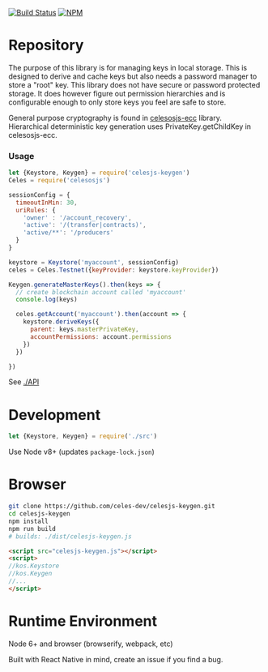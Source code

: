 [![Build Status](https://travis-ci.org/celes-dev/celesjs-keygen.svg?branch=master)](https://travis-ci.org/celes-dev/celesjs-keygen)
[![NPM](https://img.shields.io/npm/v/celesjs-keygen.svg)](https://www.npmjs.org/package/celesjs-keygen)

# Repository

The purpose of this library is for managing keys in local storage.  This is designed to derive and cache keys but also needs a password manager to store a "root" key. This library does not have secure or password protected storage. It does however figure out permission hierarchies and is configurable enough to only store keys you feel are safe to store.

General purpose cryptography is found in [celesosjs-ecc](http://github.com/celes-dev/celesjs-ecc) library.  Hierarchical
deterministic key generation uses PrivateKey.getChildKey in celesosjs-ecc.

### Usage

```javascript
let {Keystore, Keygen} = require('celesjs-keygen')
Celes = require('celesosjs')

sessionConfig = {
  timeoutInMin: 30,
  uriRules: {
    'owner' : '/account_recovery',
    'active': '/(transfer|contracts)',
    'active/**': '/producers'
  }
}

keystore = Keystore('myaccount', sessionConfig)
celes = Celes.Testnet({keyProvider: keystore.keyProvider})

Keygen.generateMasterKeys().then(keys => {
  // create blockchain account called 'myaccount'
  console.log(keys)

  celes.getAccount('myaccount').then(account => {
    keystore.deriveKeys({
      parent: keys.masterPrivateKey,
      accountPermissions: account.permissions
    })
  })

})
```

See [./API](./API.md)

# Development

```javascript
let {Keystore, Keygen} = require('./src')
```

Use Node v8+ (updates `package-lock.json`)

# Browser

```bash
git clone https://github.com/celes-dev/celesjs-keygen.git
cd celesjs-keygen
npm install
npm run build
# builds: ./dist/celesjs-keygen.js
```

```html
<script src="celesjs-keygen.js"></script>
<script>
//kos.Keystore
//kos.Keygen
//...
</script>
```

# Runtime Environment

Node 6+ and browser (browserify, webpack, etc)

Built with React Native in mind, create an issue if you find a bug.
